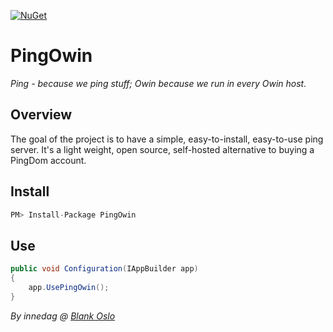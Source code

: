 [![NuGet](https://img.shields.io/nuget/v/PingOwin.svg?maxAge=2592000)]()

# PingOwin
*Ping - because we ping stuff; Owin because we run in every Owin host.*

## Overview ##
The goal of the project is to have a simple, easy-to-install, easy-to-use ping server. 
It's a light weight, open source, self-hosted alternative to buying a PingDom account.

## Install
```csharp
PM> Install-Package PingOwin
```

## Use
```csharp
public void Configuration(IAppBuilder app)
{
    app.UsePingOwin();
}
```



*By innedag @ [Blank Oslo](http://blankoslo.no/)*
 
